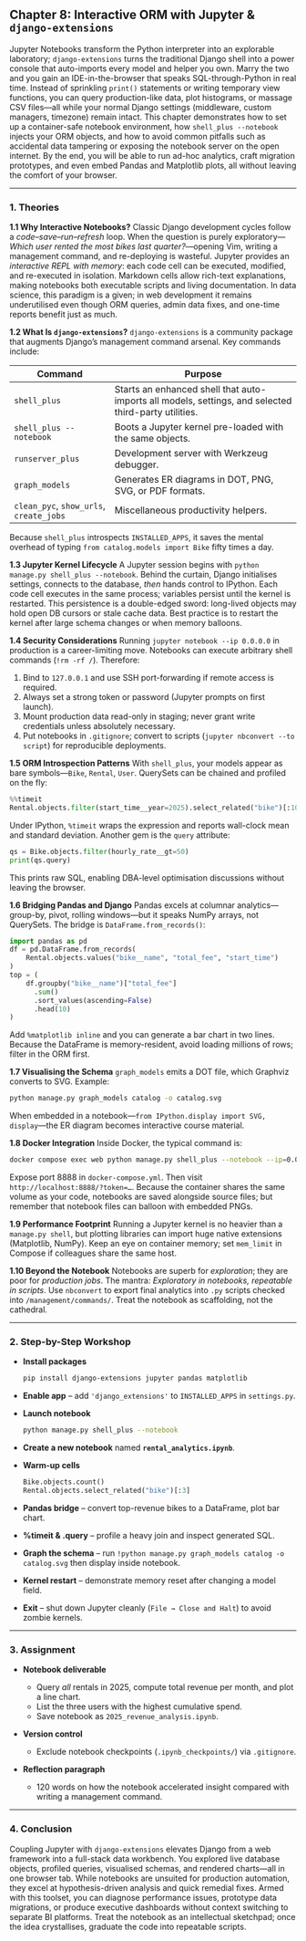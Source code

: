 ## **Chapter 8: Interactive ORM with Jupyter & `django-extensions`**

Jupyter Notebooks transform the Python interpreter into an explorable laboratory; `django-extensions` turns the traditional Django shell into a power console that auto-imports every model and helper you own.  Marry the two and you gain an IDE-in-the-browser that speaks SQL-through-Python in real time.  Instead of sprinkling `print()` statements or writing temporary view functions, you can query production-like data, plot histograms, or massage CSV files—all while your normal Django settings (middleware, custom managers, timezone) remain intact.  This chapter demonstrates how to set up a container-safe notebook environment, how `shell_plus --notebook` injects your ORM objects, and how to avoid common pitfalls such as accidental data tampering or exposing the notebook server on the open internet.  By the end, you will be able to run ad-hoc analytics, craft migration prototypes, and even embed Pandas and Matplotlib plots, all without leaving the comfort of your browser.

---

### **1. Theories**

**1.1 Why Interactive Notebooks?**
Classic Django development cycles follow a *code–save–run–refresh* loop.  When the question is purely exploratory—*Which user rented the most bikes last quarter?*—opening Vim, writing a management command, and re-deploying is wasteful.  Jupyter provides an *interactive REPL with memory*: each code cell can be executed, modified, and re-executed in isolation.  Markdown cells allow rich-text explanations, making notebooks both executable scripts and living documentation.  In data science, this paradigm is a given; in web development it remains underutilised even though ORM queries, admin data fixes, and one-time reports benefit just as much.

**1.2 What Is `django-extensions`?**
`django-extensions` is a community package that augments Django’s management command arsenal.  Key commands include:

| Command                                 | Purpose                                                                                              |
| --------------------------------------- | ---------------------------------------------------------------------------------------------------- |
| `shell_plus`                            | Starts an enhanced shell that auto-imports all models, settings, and selected third-party utilities. |
| `shell_plus --notebook`                 | Boots a Jupyter kernel pre-loaded with the same objects.                                             |
| `runserver_plus`                        | Development server with Werkzeug debugger.                                                           |
| `graph_models`                          | Generates ER diagrams in DOT, PNG, SVG, or PDF formats.                                              |
| `clean_pyc`, `show_urls`, `create_jobs` | Miscellaneous productivity helpers.                                                                  |

Because `shell_plus` introspects `INSTALLED_APPS`, it saves the mental overhead of typing `from catalog.models import Bike` fifty times a day.

**1.3 Jupyter Kernel Lifecycle**
A Jupyter session begins with `python manage.py shell_plus --notebook`.  Behind the curtain, Django initialises settings, connects to the database, *then* hands control to IPython.  Each code cell executes in the same process; variables persist until the kernel is restarted.  This persistence is a double-edged sword: long-lived objects may hold open DB cursors or stale cache data.  Best practice is to restart the kernel after large schema changes or when memory balloons.

**1.4 Security Considerations**
Running `jupyter notebook --ip 0.0.0.0` in production is a career-limiting move.  Notebooks can execute arbitrary shell commands (`!rm -rf /`).  Therefore:

1. Bind to `127.0.0.1` and use SSH port-forwarding if remote access is required.
2. Always set a strong token or password (Jupyter prompts on first launch).
3. Mount production data read-only in staging; never grant write credentials unless absolutely necessary.
4. Put notebooks in `.gitignore`; convert to scripts (`jupyter nbconvert --to script`) for reproducible deployments.

**1.5 ORM Introspection Patterns**
With `shell_plus`, your models appear as bare symbols—`Bike`, `Rental`, `User`.  QuerySets can be chained and profiled on the fly:

```python
%%timeit
Rental.objects.filter(start_time__year=2025).select_related("bike")[:1000]
```

Under IPython, `%timeit` wraps the expression and reports wall-clock mean and standard deviation.  Another gem is the `query` attribute:

```python
qs = Bike.objects.filter(hourly_rate__gt=50)
print(qs.query)
```

This prints raw SQL, enabling DBA-level optimisation discussions without leaving the browser.

**1.6 Bridging Pandas and Django**
Pandas excels at columnar analytics—group-by, pivot, rolling windows—but it speaks NumPy arrays, not QuerySets.  The bridge is `DataFrame.from_records()`:

```python
import pandas as pd
df = pd.DataFrame.from_records(
    Rental.objects.values("bike__name", "total_fee", "start_time")
)
top = (
    df.groupby("bike__name")["total_fee"]
      .sum()
      .sort_values(ascending=False)
      .head(10)
)
```

Add `%matplotlib inline` and you can generate a bar chart in two lines.  Because the DataFrame is memory-resident, avoid loading millions of rows; filter in the ORM first.

**1.7 Visualising the Schema**
`graph_models` emits a DOT file, which Graphviz converts to SVG.  Example:

```bash
python manage.py graph_models catalog -o catalog.svg
```

When embedded in a notebook—`from IPython.display import SVG, display`—the ER diagram becomes interactive course material.

**1.8 Docker Integration**
Inside Docker, the typical command is:

```bash
docker compose exec web python manage.py shell_plus --notebook --ip=0.0.0.0 --port=8888 --no-browser
```

Expose port 8888 in `docker-compose.yml`.  Then visit `http://localhost:8888/?token=…`.  Because the container shares the same volume as your code, notebooks are saved alongside source files; but remember that notebook files can balloon with embedded PNGs.

**1.9 Performance Footprint**
Running a Jupyter kernel is no heavier than a `manage.py shell`, but plotting libraries can import huge native extensions (Matplotlib, NumPy).  Keep an eye on container memory; set `mem_limit` in Compose if colleagues share the same host.

**1.10 Beyond the Notebook**
Notebooks are superb for *exploration*; they are poor for *production jobs*.  The mantra: *Exploratory in notebooks, repeatable in scripts*.  Use `nbconvert` to export final analytics into `.py` scripts checked into `/management/commands/`.  Treat the notebook as scaffolding, not the cathedral.


---

### **2. Step-by-Step Workshop**

* **Install packages**

  ```bash
  pip install django-extensions jupyter pandas matplotlib
  ```
* **Enable app** – add `'django_extensions'` to `INSTALLED_APPS` in `settings.py`.
* **Launch notebook**

  ```bash
  python manage.py shell_plus --notebook
  ```
* **Create a new notebook** named **`rental_analytics.ipynb`**.
* **Warm-up cells**

  ```python
  Bike.objects.count()
  Rental.objects.select_related("bike")[:3]
  ```
* **Pandas bridge** – convert top-revenue bikes to a DataFrame, plot bar chart.
* **%timeit & .query** – profile a heavy join and inspect generated SQL.
* **Graph the schema** – run `!python manage.py graph_models catalog -o catalog.svg` then display inside notebook.
* **Kernel restart** – demonstrate memory reset after changing a model field.
* **Exit** – shut down Jupyter cleanly (`File → Close and Halt`) to avoid zombie kernels.

---

### **3. Assignment**

* **Notebook deliverable**

  * Query *all* rentals in 2025, compute total revenue per month, and plot a line chart.
  * List the three users with the highest cumulative spend.
  * Save notebook as `2025_revenue_analysis.ipynb`.
* **Version control**

  * Exclude notebook checkpoints (`.ipynb_checkpoints/`) via `.gitignore`.
* **Reflection paragraph**

  * 120 words on how the notebook accelerated insight compared with writing a management command.

---

### **4. Conclusion**

Coupling Jupyter with `django-extensions` elevates Django from a web framework into a full-stack data workbench.  You explored live database objects, profiled queries, visualised schemas, and rendered charts—all in one browser tab.  While notebooks are unsuited for production automation, they excel at hypothesis-driven analysis and quick remedial fixes.  Armed with this toolset, you can diagnose performance issues, prototype data migrations, or produce executive dashboards without context switching to separate BI platforms.  Treat the notebook as an intellectual sketchpad; once the idea crystallises, graduate the code into repeatable scripts.
